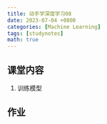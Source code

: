 ```yaml
---
title: 动手学深度学习08
date: 2023-07-04 +0800
categories: [Machine Learning]
tags: [studynotes]   
math: true
---
```

## 课堂内容

1. 训练模型

## 作业 

